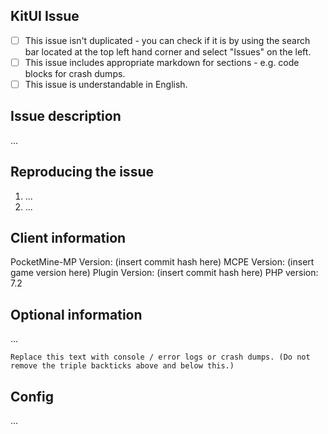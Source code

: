 <!-- replace the ' ' with 'x' in the brackets -->
## KitUI Issue
- [ ] This issue isn't duplicated - you can check if it is by using the search bar located at the top left hand corner and select "Issues" on the left.
- [ ] This issue includes appropriate markdown for sections - e.g. code blocks for crash dumps.
- [ ] This issue is understandable in English.

<!-- ISSUE DESCRIPTION - write a SHORT title about what problem you're having. -->
## Issue description
...

<!-- REPRODUCE ISSUE STEPS - how can this issue be reproduced? -->
## Reproducing the issue
1. ...
2. ...

<!-- CLIENT INFORMATION - what is the plugin version, PHP version, and server build you're running? -->
## Client information
PocketMine-MP Version: (insert commit hash here)
MCPE Version: (insert game version here)
Plugin Version: (insert commit hash here)
PHP version: 7.2
<!-- OPTIONAL INFORMATION - use this section for posting crash dumps, backtraces or other files(please use code markdown!) -->
## Optional information
...


```
Replace this text with console / error logs or crash dumps. (Do not remove the triple backticks above and below this.)
```

<!-- Config - paste kits.yml if required -->
## Config
...

